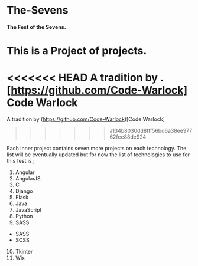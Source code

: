 # The-Sevens
#### The Fest of the Sevens.

# This is a Project of projects.


<<<<<<< HEAD
A tradition by .
[https://github.com/Code-Warlock] Code Warlock
=======
A tradition by (https://github.com/Code-Warlock)[Code Warlock]
>>>>>>> a134b8030dd8fff56bd6a38ee97762fee88de924

Each inner project contains seven more projects on each technology.
The list will be eventually updated but for now the list of technologies to use for this fest is ;
1. Angular
2. AngularJS
3. C
4. Django
5. Flask
6. Java
7. JavaScript
8. Python
9. SASS
  * SASS
  * SCSS
10. Tkinter
11. Wix
